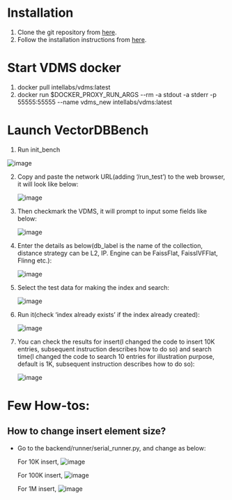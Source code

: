 # Installation
1.	Clone the git repository from [here](https://github.com/arijit-intel/VectorDBBench/tree/changes_for_vdms).
2.	Follow the installation instructions from [here](https://github.com/zilliztech/VectorDBBench).

# Start VDMS docker
1. docker pull intellabs/vdms:latest
2. docker run $DOCKER_PROXY_RUN_ARGS --rm -a stdout -a stderr -p 55555:55555 --name vdms_new intellabs/vdms:latest

# Launch VectorDBBench
1. Run init_bench

  ![image](https://github.com/user-attachments/assets/0643655b-0c29-4eb2-a690-563d6018a153)

2. Copy and paste the network URL(adding ‘/run_test’) to the web browser, it will look like below:

   ![image](https://github.com/user-attachments/assets/419596fd-8160-4d55-b804-0fa05f55068d)

3. Then checkmark the VDMS, it will prompt to input some fields like below:

   ![image](https://github.com/user-attachments/assets/aed893b3-4dcb-4cc2-ab54-1c5d1b75fc87)

4. Enter the details as below(db_label is the name of the collection, distance strategy can be L2, IP. Engine can be FaissFlat, FaissIVFFlat, Flinng etc.):

   ![image](https://github.com/user-attachments/assets/52589806-d254-49e3-b02b-9d13d8c24c06)

5. Select the test data for making the index and search:

   ![image](https://github.com/user-attachments/assets/fe8c9cc9-eaee-4bb3-bce1-fd571cf6f952)

6. Run it(check ‘index already exists’ if the index already created):

   ![image](https://github.com/user-attachments/assets/3ac8c3e7-93c0-4209-a02b-2e7b9061d328)

7. You can check the results for insert(I changed the code to insert 10K entries, subsequent instruction describes how to do so) and search time(I changed the code to search 10 entries for illustration purpose, default is 1K, subsequent instruction describes how to do so):

   ![image](https://github.com/user-attachments/assets/b92987f5-820a-4c59-923a-573585ddcda8)

# Few How-tos:

## How to change insert element size?
  - Go to the backend/runner/serial_runner.py, and change as below:

    For 10K insert,
    ![image](https://github.com/user-attachments/assets/b650f034-1586-4c6c-82e3-d872f3730a83)

    For 100K insert,
    ![image](https://github.com/user-attachments/assets/f0ca55b7-9211-4c51-8bc7-69e79031a39a)

    For 1M insert,
    ![image](https://github.com/user-attachments/assets/e2925b2f-57d9-4ffc-bd42-3f95af562be5)










